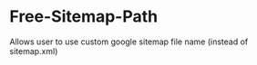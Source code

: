 Free-Sitemap-Path
=================

Allows user to use custom google sitemap file name (instead of sitemap.xml)
